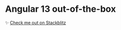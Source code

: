 # Angular 13 out-of-the-box

:sparkles: [Check me out on Stackblitz](https://stackblitz.com/github/graycoreio/stackblitz-projects/tree/main/ng13-daffodil-design)
